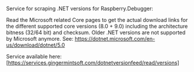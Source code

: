 Service for scraping .NET versions for Raspberry.Debugger:

Read the Microsoft related Core pages to get the actual download links for the different supported core versions (8.0 + 9.0) including the architecture bitness (32/64 bit) and checksum. 
Older .NET versions are not supported by Microsoft anymore. See: https://dotnet.microsoft.com/en-us/download/dotnet/5.0

Service available here: [https://services.gingermintsoft.com/dotnetversionfeed/read/versions]
